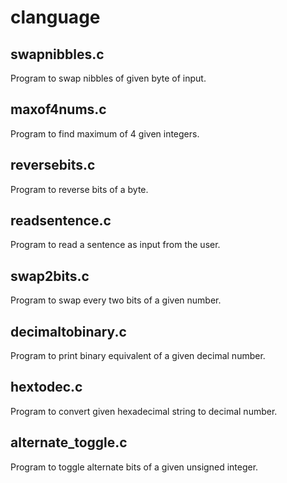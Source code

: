 # clanguage

swapnibbles.c
-------------
Program to swap nibbles of given byte of input.

maxof4nums.c
------------
Program to find maximum of 4 given integers.

reversebits.c
-------------
Program to reverse bits of a byte.

readsentence.c
--------------
Program to read a sentence as input from the user.

swap2bits.c
-----------
Program to swap every two bits of a given number.

decimaltobinary.c
-----------------
Program to print binary equivalent of a given decimal number.

hextodec.c
----------
Program to convert given hexadecimal string to decimal number.

alternate_toggle.c
------------------
Program to toggle alternate bits of a given unsigned integer.
